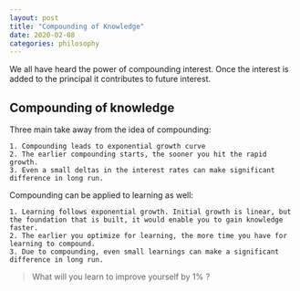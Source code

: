```yaml
---
layout: post
title: "Compounding of Knowledge"
date: 2020-02-08
categories: philosophy
---
```


We all have heard the power of compounding interest. Once the interest is added to the principal it contributes to future interest.

<!-- more -->

## Compounding of knowledge

Three main take away from the idea of compounding:

    1. Compounding leads to exponential growth curve
    2. The earlier compounding starts, the sooner you hit the rapid growth.
    3. Even a small deltas in the interest rates can make significant difference in long run.

Compounding can be applied to learning as well:

    1. Learning follows exponential growth. Initial growth is linear, but the foundation that is built, it would enable you to gain knowledge faster.
    2. The earlier you optimize for learning, the more time you have for learning to compound.
    3. Due to compounding, even small learnings can make a significant difference in long run.

> What will you learn to improve yourself by 1% ?
